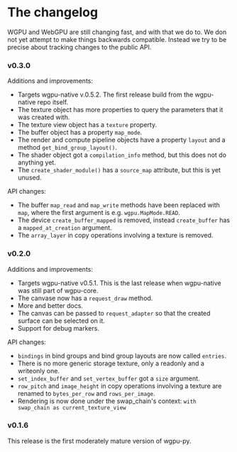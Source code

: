 # The changelog

WGPU and WebGPU are still changing fast, and with that we do to. We don
not yet attempt to make things backwards compatible. Instead we try to
be precise about tracking changes to the public API.


### v0.3.0

Additions and improvements:

* Targets wgpu-native v.0.5.2. The first release build from the wgpu-native repo itself.
* The texture object has more properties to query the parameters that it was created with.
* The texture view object has a `texture` property.
* The buffer object has a property `map_mode`.
* The render and compute pipeline objects have a property `layout` and a method `get_bind_group_layout()`.
* The shader object got a `compilation_info` method, but this does not do anything yet.
* The `create_shader_module()` has a `source_map` attribute, but this is yet unused.

API changes:

* The buffer `map_read` and `map_write` methods have been replaced with `map`,
  where the first argument is e.g. `wgpu.MapMode.READ`.
* The device `create_buffer_mapped` is removed, instead `create_buffer`
  has a `mapped_at_creation` argument.
* The `array_layer` in copy operations involving a texture is removed.


### v0.2.0

Additions and improvements:

* Targets wgpu-native v0.5.1. This is the last release when wgpu-native was still part of wgpu-core.
* The canvase now has a `request_draw` method.
* More and better docs.
* The canvas can be passed to `request_adapter` so that the created surface
  can be selected on it.
* Support for debug markers.

API changes:

* `bindings` in bind groups and bind group layouts are now called `entries`.
* There is no more generic storage texture, only a readonly and a writeonly one.
* `set_index_buffer` and `set_vertex_buffer` got a `size` argument.
* `row_pitch` and `image_height` in copy operations involving a texture
  are renamed to `bytes_per_row` and `rows_per_image`.
* Rendering is now done under the swap_chain's context: `with swap_chain as current_texture_view`


### v0.1.6

This release is the first moderately mature version of wgpu-py.
